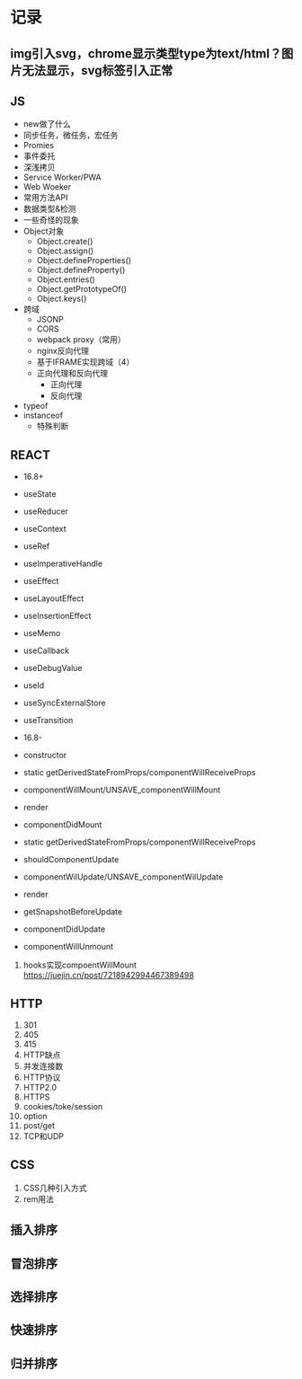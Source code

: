 # 记录

## img引入svg，chrome显示类型type为text/html？图片无法显示，svg标签引入正常

## JS

- new做了什么
- 同步任务，微任务，宏任务
- Promies
- 事件委托
- 深浅拷贝
- Service Worker/PWA
- Web Woeker
- 常用方法API
- 数据类型&检测
- 一些奇怪的现象
- Object对象
  - Object.create()
  - Object.assign()
  - Object.defineProperties()
  - Object.defineProperty()
  - Object.entries()
  - Object.getPrototypeOf()
  - Object.keys()
- 跨域
  - JSONP
  - CORS
  - webpack proxy（常用）
  - nginx反向代理
  - 基于IFRAME实现跨域（4）
  - 正向代理和反向代理
    - 正向代理
    - 反向代理
- typeof
- instanceof
  - 特殊判断

## REACT

- 16.8+
- useState
- useReducer
- useContext
- useRef
- useImperativeHandle
- useEffect
- useLayoutEffect
- useInsertionEffect
- useMemo
- useCallback
- useDebugValue
- useId
- useSyncExternalStore
- useTransition

- 16.8-
- constructor
- static getDerivedStateFromProps/componentWillReceiveProps
- componentWillMount/UNSAVE_componentWillMount
- render
- componentDidMount
- static getDerivedStateFromProps/componentWillReceiveProps
- shouldComponentUpdate
- componentWilUpdate/UNSAVE_componentWilUpdate
- render
- getSnapshotBeforeUpdate
- componentDidUpdate
- componentWillUnmount

1. hooks实现compoentWillMount
    https://juejin.cn/post/7218942994467389498

## HTTP

1. 301
2. 405
3. 415
4. HTTP缺点
5. 并发连接数
6. HTTP协议
7. HTTP2.0
8. HTTPS
9. cookies/toke/session
10. option
11. post/get
12. TCP和UDP

## CSS

1. CSS几种引入方式
2. rem用法

## 插入排序

## 冒泡排序

## 选择排序

## 快速排序

## 归并排序
